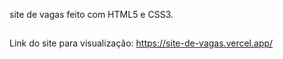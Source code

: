 site de  vagas  feito com HTML5 e CSS3.

##
Link do site para visualização: 
https://site-de-vagas.vercel.app/
